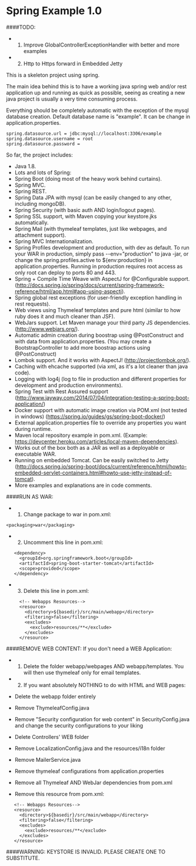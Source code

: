 Spring Example 1.0
======

####TODO:

- 1) Improve GlobalControllerExceptionHandler with better and more examples
- 2) Http to Https forward in Embedded Jetty



This is a skeleton project using spring.

The main idea behind this is to have a working java spring
web and/or rest application up and running as quick as possible,
seeing as creating a new java project is usually a very time consuming process.

Everything should be completely automatic with the exception of the mysql database creation.
Default database name is "example". It can be change in application.properties.

```
spring.datasource.url = jdbc:mysql://localhost:3306/example
spring.datasource.username = root
spring.datasource.password =
```

So far, the project includes:
- Java 1.8.
- Lots and lots of Spring:
 - Spring Boot (doing most of the heavy work behind curtains).
 - Spring MVC.
 - Spring REST.
 - Spring Data JPA with mysql (can be easily changed to any other, including mongoDB).
 - Spring Security (with basic auth AND login/logout pages).
 - Spring SSL support, with Maven copying your keystore.jks automatically.
 - Spring Mail (with thymeleaf templates, just like webpages, and attachment support).
 - Spring MVC Internationalization.
 - Spring Profiles development and production, with dev as default. To run your WAR in production, simply pass --env="production" to java -jar, or change the spring.profiles.active to ${env:production} in application.properties. Running in production requires root access as only root can deploy to ports 80 and 443.
 - Spring + Compile Time Weave with AspectJ for @Configurable support. (http://docs.spring.io/spring/docs/current/spring-framework-reference/html/aop.html#aop-using-aspectj).
 - Spring global rest exceptions (for user-friendly exception handling in rest requests).
- Web views using Thymeleaf templates and pure html (similar to how ruby does it and much cleaner than JSF).
- WebJars support. Let Maven manage your third party JS dependencies. (http://www.webjars.org/).
- Automatic admin creation during boostrap using @PostConstruct and with data from application.properties. (You may create a BootstrapController to add more boostrap actions using @PostConstruct)
- Lombok support. And it works with AspectJ! (http://projectlombok.org/).
- Caching with ehcache supported (via xml, as it's a lot cleaner than java code).
- Logging with log4j (log to file in production and different properties for development and production environments).
- Spring Test with Rest Assured support (http://www.jayway.com/2014/07/04/integration-testing-a-spring-boot-application/)
- Docker support with automatic image creation via POM.xml (not tested in windows) (https://spring.io/guides/gs/spring-boot-docker/) 
- External application.properties file to override any properties you want during runtime.
- Maven local repository example in pom.xml. (Example: https://devcenter.heroku.com/articles/local-maven-dependencies).
- Works out of the box both as a JAR as well as a deployable or executable WAR.
- Running on embedded Tomcat. Can be easily switched to Jetty (http://docs.spring.io/spring-boot/docs/current/reference/html/howto-embedded-servlet-containers.html#howto-use-jetty-instead-of-tomcat).
- More examples and explanations are in code comments.

####RUN AS WAR:
- 1) Change package to war in pom.xml: 
 ```
 <packaging>war</packaging>
 
 ```

- 2) Uncomment this line in pom.xml:

 ```
    <dependency>
      <groupId>org.springframework.boot</groupId>
      <artifactId>spring-boot-starter-tomcat</artifactId>
      <scope>provided</scope>
    </dependency>
 ```
	
- 3) Delete this line in pom.xml:

 ```
      <!-- Webapps Resources-->
      <resource>
        <directory>${basedir}/src/main/webapp</directory>
        <filtering>false</filtering>
        <excludes>
          <exclude>resources/**</exclude>
        </excludes>
      </resource>
 ```



####REMOVE WEB CONTENT:
If you don't need a WEB Application:

- 1) Delete the folder webapp/webpages AND webapp/templates. You will then use thymeleaf only for email templates.

- 2) If you want absolutely NOTHING to do with HTML and WEB pages:
 - Delete the webapp folder entirely
 - Remove ThymeleafConfig.java
 - Remove "Security configuration for web content" in SecurityConfig.java and change the security configurations to your liking
 - Delete Controllers' WEB folder
 - Remove LocalizationConfig.java and the resources/i18n folder
 - Remove MailerService.java
 - Remove thymeleaf configurations from application.properties
 - Remove all Thymeleaf AND WebJar dependencies from pom.xml
 - Remove this resource from pom.xml:
 ```
    <!-- Webapps Resources-->
    <resource>
      <directory>${basedir}/src/main/webapp</directory>
      <filtering>false</filtering>
      <excludes>
        <exclude>resources/**</exclude>
      </excludes>
    </resource>
 ```

####WARNING:
KEYSTORE IS INVALID. PLEASE CREATE ONE TO SUBSTITUTE.
